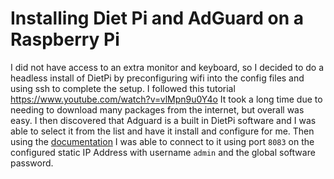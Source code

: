 # Installing Diet Pi and AdGuard on a Raspberry Pi

I did not have access to an extra monitor and keyboard, so I decided to do a headless install of DietPi by preconfiguring wifi into the config files and using ssh to complete the setup. I followed this tutorial
https://www.youtube.com/watch?v=vlMpn9u0Y4o
It took a long time due to needing to download many packages from the internet, but overall was easy. I then discovered that Adguard is a built in DietPi software and I was able to select it from the list and have it install and configure for me. Then using the [documentation](https://dietpi.com/docs/software/dns_servers/#adguard-home) I was able to connect to it using port `8083` on the configured static IP Address with username `admin` and the global software password.
